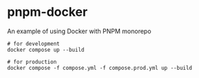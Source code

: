 # pnpm-docker
An example of using Docker with PNPM monorepo

```shell
# for development
docker compose up --build

# for production
docker compose -f compose.yml -f compose.prod.yml up --build 
```